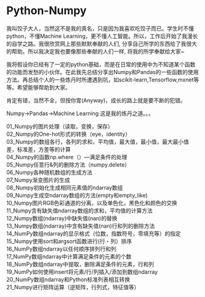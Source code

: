 # Python-Numpy

我叫饺子大人，当然这不是我的真名，只是因为我喜欢吃饺子而已。学生时不懂python，不懂Machine Learning，更不懂人工智能。所以，工作后开始了我漫长的自学之路。我很欣赏网上那些默默奉献的人们, 分享自己所学的东西给了我很大的帮助。所以我决定我也要像那些奉献的人们一样, 将我的所学奉献给大家~

我将假设你已经有了一定的python基础，而是在日常的使用中为不知道某个函数的功能而发愁的小伙伴。在此我先总结分享出Numpy和Pandas的一些函数的使用方法。再总结个人的一些炼丹时所遭遇到坑，如scikit-learn,Tensorflow,mxnet等等。希望能够帮助到大家。

肯定有错，当然不全，但按你胃(Anyway)，成长的路上就是要不断的犯错。 

Numpy→Pandas→Machine Learning 这是我的炼丹之道。。。

01_Numpy的图片处理（读取，变换，保存）\
02_Numpy的One-hot形式的转换（eye，identity）\
03_Numpy的数组各行，各列的求和，平均值，最大值，最小值，最大最小值差，标准差，方差等的计算\
04_Numpy的函数np.where（）—满足条件的处理\
05_Numpy任意行&列的删除方法（numpy.delete）\
06_Numpy各种随机数组的生成方法\
07_Numpy渐变图片的生成\
08_Numpy初始化生成相同元素值的ndarray数组\
09_Numpy生成空ndarray数组的方法(empty和empty_like)\
10_Numpy图片RGB色彩通道的分离，以及单色化，黑色化和颜色的交换\
11_Numpy含有缺失值ndarray数组的求和，平均值的计算方法\
12_Numpy数组(ndarray)中缺失值(nan)的替换\
13_Numpy数组(ndarray)中含有缺失值(nan)行和列的删除方法\
14_NumPy数组ndarray的显示格式（位数，指数符号，零填充等）的指定\
15_Numpy使用sort和argsort函数进行(行・列）排序\
16_NumPy数组ndarray以任何顺序排列行和列\
17_NumPy数组ndarray中计算满足条件的元素的个数\
18_NumPy数组ndarray中提取，删除满足条件的元素，行和列\
19_NumPy如何使用insert将元素/行/列插入/添加到数组ndarray\
20_NumPy数组ndarray和Python标准列表相互转换\
21_Numpy进行矩阵运算（逆矩阵，行列式，特征值等）

